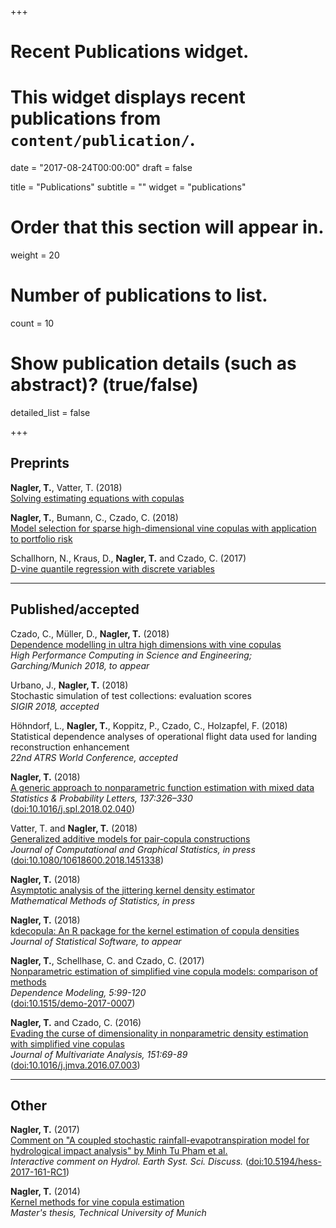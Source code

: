 +++
# Recent Publications widget.
# This widget displays recent publications from `content/publication/`.

date = "2017-08-24T00:00:00"
draft = false

title = "Publications"
subtitle = ""
widget = "publications"

# Order that this section will appear in.
weight = 20

# Number of publications to list.
count = 10

# Show publication details (such as abstract)? (true/false)
detailed_list = false

+++

## Preprints

**Nagler, T.**, Vatter, T. (2018)  
[Solving estimating equations with copulas](http://arxiv.org/abs/1801.10576)  

**Nagler, T.**, Bumann, C., Czado, C. (2018)  
[Model selection for sparse high-dimensional vine copulas with application to
portfolio risk](https://arxiv.org/abs/1801.09739)    

Schallhorn, N., Kraus, D., **Nagler, T.** and Czado, C. (2017)  
[D-vine quantile regression with discrete variables](http://arxiv.org/abs/1705.08310)

----------

## Published/accepted  

Czado, C., Müller, D., **Nagler, T.** (2018)  
[Dependence modelling in ultra high dimensions with vine copulas](https://mediatum.ub.tum.de/doc/1439506/1439506.pdf)  
*High Performance Computing in Science and Engineering; Garching/Munich 2018, to appear*

Urbano, J., **Nagler, T.** (2018)    
Stochastic simulation of test collections: evaluation scores  
*SIGIR 2018, accepted*  

Höhndorf, L., **Nagler, T.**, Koppitz, P., Czado, C., Holzapfel, F. (2018)   
Statistical dependence analyses of operational flight data used for landing
reconstruction enhancement  
*22nd ATRS World Conference, accepted*

**Nagler, T.** (2018)    
[A generic approach to nonparametric function estimation with mixed data](https://arxiv.org/abs/1704.07457)  
*Statistics & Probability Letters, 137:326–330*  
([doi:10.1016/j.spl.2018.02.040](https://www.sciencedirect.com/science/article/pii/S0167715218300853))

Vatter, T. and **Nagler, T.** (2018)  
[Generalized additive models for pair-copula constructions](https://arxiv.org/abs/1608.01593)   
*Journal of Computational and Graphical Statistics, in press*
([doi:10.1080/10618600.2018.1451338](https://www.tandfonline.com/doi/full/10.1080/10618600.2018.1451338))

**Nagler, T.** (2018)  
[Asymptotic analysis of the jittering kernel density estimator](https://arxiv.org/abs/1705.05431)   
*Mathematical Methods of Statistics, in press*

**Nagler, T.** (2018)  
[kdecopula: An R package for the kernel estimation of copula densities](https://arxiv.org/abs/1603.04229)  
*Journal of Statistical Software, to appear*

**Nagler, T.**, Schellhase, C. and Czado, C. (2017)   
[Nonparametric estimation of simplified vine copula models: comparison of
methods](https://www.degruyter.com/downloadpdf/j/demo.2017.5.issue-1/demo-2017-0007/demo-2017-0007.pdf)  
*Dependence Modeling, 5:99-120*  
([doi:10.1515/demo-2017-0007](https://www.degruyter.com/view/j/demo.2017.5.issue-1/demo-2017-0007/demo-2017-0007.xml))

**Nagler, T.** and Czado, C. (2016)  
[Evading the curse of dimensionality in nonparametric density estimation with
simplified vine copulas](https://arxiv.org/abs/1503.03305)  
*Journal of Multivariate Analysis, 151:69-89*  
([doi:10.1016/j.jmva.2016.07.003](http://www.sciencedirect.com/science/article/pii/S0047259X16300471))  


----------

## Other

**Nagler, T.** (2017)  
[Comment on "A coupled stochastic rainfall-evapotranspiration model for
hydrological impact analysis" by Minh Tu Pham et al.](http://www.hydrol-earth-syst-sci-discuss.net/hess-2017-161/hess-2017-161-RC1-supplement.pdf)  
*Interactive comment on Hydrol. Earth Syst. Sci. Discuss.* ([doi:10.5194/hess-2017-161-RC1](http://www.hydrol-earth-syst-sci-discuss.net/hess-2017-161/hess-2017-161-RC1.pdf))


**Nagler, T.** (2014)  
[Kernel methods for vine copula estimation](https://mediatum.ub.tum.de/node?id=1231221)  
*Master's thesis, Technical University of Munich*
